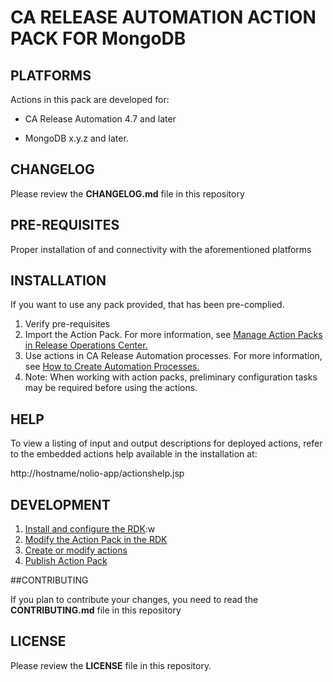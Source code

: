 # CA RELEASE AUTOMATION ACTION PACK FOR MongoDB

## PLATFORMS

Actions in this pack are developed for: 

- CA Release Automation 4.7 and later

- MongoDB x.y.z and later.

## CHANGELOG

Please review the **CHANGELOG.md** file in this repository

## PRE-REQUISITES

Proper installation of and connectivity with the aforementioned platforms

## INSTALLATION

If you want to use any pack provided, that has been pre-complied.

1. Verify pre-requisites
1. Import the Action Pack. 
For more information, see [Manage Action Packs in Release Operations Center.](https://wiki.ca.com/display/RA50/Manage+Action+Packs+in+Release+Operations+Center)
1. Use actions in CA Release Automation processes. 
For more information, see [How to Create Automation Processes.](https://wiki.ca.com/display/RA50/How+to+Create+Automation+Processes)
1. Note: When working with action packs, preliminary configuration tasks may be required before using the actions. 

## HELP

To view a listing of input and output descriptions for deployed actions, refer to the embedded actions help available in the installation at:

http://hostname/nolio-app/actionshelp.jsp

## DEVELOPMENT

1. [Install and configure the RDK](https://wiki.ca.com/display/RA50/Install+and+Configure+the+RDK):w
1. [Modify the Action Pack in the RDK](https://wiki.ca.com/display/RA50/Create+or+Modify+Action+Packs+in+RDK)
1. [Create or modify actions](https://wiki.ca.com/display/RA50/Create+or+Modify+Action+Packs+in+RDK)
1. [Publish Action Pack](https://wiki.ca.com/display/RA50/Publish+Action+Packs+in+RDK)

##CONTRIBUTING

If you plan to contribute your changes, you need to read the **CONTRIBUTING.md** file in this repository

## LICENSE

Please review the **LICENSE** file in this repository.



